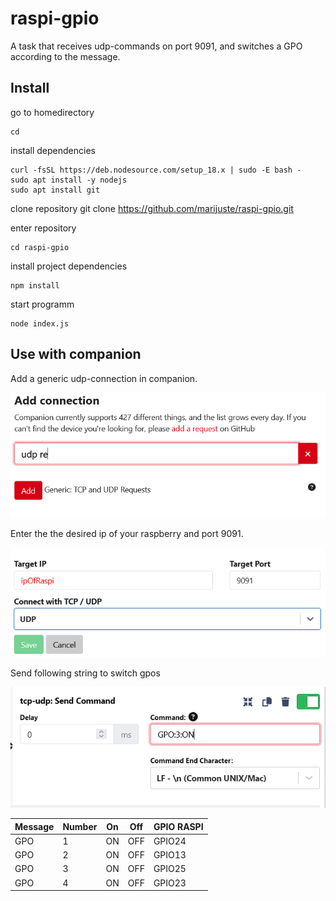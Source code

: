 # raspi-gpio

A task that receives udp-commands on port 9091, and switches a GPO according to the message.

## Install

go to homedirectory

```
cd
```

install dependencies

```
curl -fsSL https://deb.nodesource.com/setup_18.x | sudo -E bash -
sudo apt install -y nodejs
sudo apt install git
```

clone repository
git clone https://github.com/marijuste/raspi-gpio.git

enter repository

```
cd raspi-gpio
```

install project dependencies

```
npm install
```

start programm

```
node index.js
```

## Use with companion

Add a generic udp-connection in companion.

![add](img/add_connection.PNG)

Enter the the desired ip of your raspberry and port 9091.

![setup](img/setup_connection.PNG)

Send following string to switch gpos

![use](img/use_udp.PNG)

| Message | Number | On  | Off | GPIO RASPI |
| ------- | ------ | --- | --- | ---------- |
| GPO     | 1      | ON  | OFF | GPIO24     |
| GPO     | 2      | ON  | OFF | GPIO13     |
| GPO     | 3      | ON  | OFF | GPIO25     |
| GPO     | 4      | ON  | OFF | GPIO23     |
